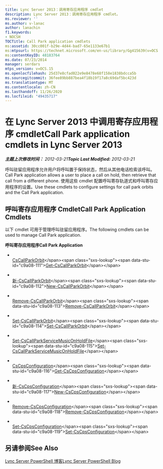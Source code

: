 ```yaml
---
title: Lync Server 2013：调用寄存应用程序 cmdlet
description: Lync Server 2013：调用寄存应用程序 cmdlet。
ms.reviewer: ''
ms.author: v-lanac
author: lanachin
f1.keywords:
- NOCSH
TOCTitle: Call Park application cmdlets
ms:assetid: 30cc001f-b29e-4d44-bad7-65e1133e67b1
ms:mtpsurl: https://technet.microsoft.com/en-us/library/Gg415639(v=OCS.15)
ms:contentKeyID: 48183764
ms.date: 07/23/2014
manager: serdars
mtps_version: v=OCS.15
ms.openlocfilehash: 25d37e8cfad022e9e8478e68f158e1838bdcca5b
ms.sourcegitcommit: 36fee89bb887bea4f18b19f17a8c69daf5bc423d
ms.translationtype: MT
ms.contentlocale: zh-CN
ms.lasthandoff: 11/26/2020
ms.locfileid: "49435717"
---
```

# <a name="call-park-application-cmdlets-in-lync-server-2013"></a><span data-ttu-id="c9a08-103">在 Lync Server 2013 中调用寄存应用程序 cmdlet</span><span class="sxs-lookup"><span data-stu-id="c9a08-103">Call Park application cmdlets in Lync Server 2013</span></span>

<div data-xmlns="http://www.w3.org/1999/xhtml">

<div class="topic" data-xmlns="http://www.w3.org/1999/xhtml" data-msxsl="urn:schemas-microsoft-com:xslt" data-cs="https://msdn.microsoft.com/">

<div data-asp="https://msdn2.microsoft.com/asp">



</div>

<div id="mainSection">

<div id="mainBody"><span data-ttu-id="c9a08-104">

<span> </span></span><span class="sxs-lookup"><span data-stu-id="c9a08-104">

<span> </span></span></span>

<span data-ttu-id="c9a08-105">_**主题上次修改时间：** 2012-03-21_</span><span class="sxs-lookup"><span data-stu-id="c9a08-105">_**Topic Last Modified:** 2012-03-21_</span></span>

<span data-ttu-id="c9a08-106">呼叫驻留应用程序允许用户将呼叫置于保持状态，然后从其他电话检索该呼叫。</span><span class="sxs-lookup"><span data-stu-id="c9a08-106">Call Park application allows a user to place a call on hold, then retrieve that call from a different phone.</span></span> <span data-ttu-id="c9a08-107">使用这些 cmdlet 配置呼叫寄存轨道式和呼叫寄存应用程序的设置。</span><span class="sxs-lookup"><span data-stu-id="c9a08-107">Use these cmdlets to configure settings for call park orbits and the Call Park application.</span></span>

<div>

## <a name="call-park-application-cmdlets"></a><span data-ttu-id="c9a08-108">呼叫寄存应用程序 Cmdlet</span><span class="sxs-lookup"><span data-stu-id="c9a08-108">Call Park Application Cmdlets</span></span>

<span data-ttu-id="c9a08-109">以下 cmdlet 可用于管理呼叫驻留应用程序。</span><span class="sxs-lookup"><span data-stu-id="c9a08-109">The following cmdlets can be used to manage Call Park application.</span></span>

<span data-ttu-id="c9a08-110">**呼叫寄存应用程序**</span><span class="sxs-lookup"><span data-stu-id="c9a08-110">**Call Park Application**</span></span>

  - <span></span>  
    <span data-ttu-id="c9a08-111">[CsCallParkOrbit](https://technet.microsoft.com/library/Gg398554(v=OCS.15))</span><span class="sxs-lookup"><span data-stu-id="c9a08-111">[Get-CsCallParkOrbit](https://technet.microsoft.com/library/Gg398554(v=OCS.15))</span></span>

  - <span></span>  
    <span data-ttu-id="c9a08-112">[新-CsCallParkOrbit](https://technet.microsoft.com/library/Gg398936(v=OCS.15))</span><span class="sxs-lookup"><span data-stu-id="c9a08-112">[New-CsCallParkOrbit](https://technet.microsoft.com/library/Gg398936(v=OCS.15))</span></span>

  - <span></span>  
    <span data-ttu-id="c9a08-113">[Remove-CsCallParkOrbit](https://technet.microsoft.com/library/Gg412901(v=OCS.15))</span><span class="sxs-lookup"><span data-stu-id="c9a08-113">[Remove-CsCallParkOrbit](https://technet.microsoft.com/library/Gg412901(v=OCS.15))</span></span>

  - <span></span>  
    <span data-ttu-id="c9a08-114">[Set-CsCallParkOrbit](https://technet.microsoft.com/library/Gg398796(v=OCS.15))</span><span class="sxs-lookup"><span data-stu-id="c9a08-114">[Set-CsCallParkOrbit](https://technet.microsoft.com/library/Gg398796(v=OCS.15))</span></span>

<!-- end list -->

  - <span></span>  
    <span data-ttu-id="c9a08-115">[Set-CsCallParkServiceMusicOnHoldFile](https://technet.microsoft.com/library/Gg412836(v=OCS.15))</span><span class="sxs-lookup"><span data-stu-id="c9a08-115">[Set-CsCallParkServiceMusicOnHoldFile](https://technet.microsoft.com/library/Gg412836(v=OCS.15))</span></span>

<!-- end list -->

  - <span></span>  
    <span data-ttu-id="c9a08-116">[CsCpsConfiguration](https://technet.microsoft.com/library/Gg398948(v=OCS.15))</span><span class="sxs-lookup"><span data-stu-id="c9a08-116">[Get-CsCpsConfiguration](https://technet.microsoft.com/library/Gg398948(v=OCS.15))</span></span>

  - <span></span>  
    <span data-ttu-id="c9a08-117">[新-CsCpsConfiguration](https://technet.microsoft.com/library/Gg412919(v=OCS.15))</span><span class="sxs-lookup"><span data-stu-id="c9a08-117">[New-CsCpsConfiguration](https://technet.microsoft.com/library/Gg412919(v=OCS.15))</span></span>

  - <span></span>  
    <span data-ttu-id="c9a08-118">[Remove-CsCpsConfiguration](https://technet.microsoft.com/library/Gg398358(v=OCS.15))</span><span class="sxs-lookup"><span data-stu-id="c9a08-118">[Remove-CsCpsConfiguration](https://technet.microsoft.com/library/Gg398358(v=OCS.15))</span></span>

  - <span></span>  
    <span data-ttu-id="c9a08-119">[Set-CsCpsConfiguration](https://technet.microsoft.com/library/Gg412721(v=OCS.15))</span><span class="sxs-lookup"><span data-stu-id="c9a08-119">[Set-CsCpsConfiguration](https://technet.microsoft.com/library/Gg412721(v=OCS.15))</span></span>

</div>

<div>

## <a name="see-also"></a><span data-ttu-id="c9a08-120">另请参阅</span><span class="sxs-lookup"><span data-stu-id="c9a08-120">See Also</span></span>


[<span data-ttu-id="c9a08-121">Lync Server PowerShell 博客</span><span class="sxs-lookup"><span data-stu-id="c9a08-121">Lync Server PowerShell Blog</span></span>](https://go.microsoft.com/fwlink/p/?linkid=203150)  
  

<span data-ttu-id="c9a08-122"></div>

</div>

<span> </span>

</div>

</div>

</span><span class="sxs-lookup"><span data-stu-id="c9a08-122"></div>

</div>

<span> </span>

</div>

</div>

</span></span></div>

